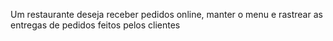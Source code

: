 Um restaurante deseja receber pedidos online, manter o menu e rastrear as entregas de pedidos feitos pelos clientes

